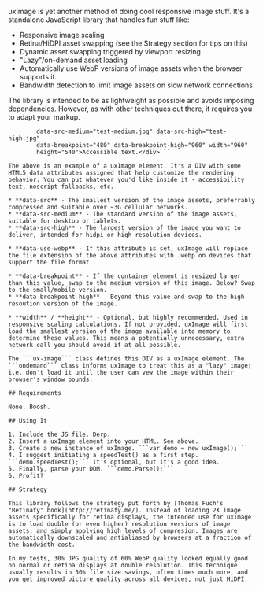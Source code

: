 uxImage is yet another method of doing cool responsive image stuff. It's a standalone JavaScript library that handles fun stuff like:

* Responsive image scaling
* Retina/HiDPI asset swapping (see the Strategy section for tips on this)
* Dynamic asset swapping triggered by viewport resizing
* "Lazy"/on-demand asset loading
* Automatically use WebP versions of image assets when the browser supports it.
* Bandwidth detection to limit image assets on slow network connections

The library is intended to be as lightweight as possible and avoids imposing dependencies. However, as with other techniques out there, it requires you to adapt your markup.

```<div class="ux-image ondemand" data-src="test-small.jpg"
        data-src-medium="test-medium.jpg" data-src-high="test-high.jpg"
        data-breakpoint="480" data-breakpoint-high="960" width="960"
        height="540">Accessible text.</div>```

The above is an example of a uxImage element. It's a DIV with some HTML5 data attributes assigned that help customize the rendering behavior. You can put whatever you'd like inside it - accessibility text, noscript fallbacks, etc.

* **data-src** - The smallest version of the image assets, preferrably compressed and suitable over ~3G cellular networks.
* **data-src-medium** - The standard version of the image assets, suitable for desktop or tablets.
* **data-src-high** - The largest version of the image you want to deliver, intended for hidpi or high resolution devices.

* **data-use-webp** - If this attribute is set, uxImage will replace the file extension of the above attributes with .webp on devices that support the file format.

* **data-breakpoint** - If the container element is resized larger than this value, swap to the medium version of this image. Below? Swap to the small/mobile version.
* **data-breakpoint-high** - Beyond this value and swap to the high resoution version of the image.

* **width** / **height** - Optional, but highly recommended. Used in responsive scaling calculations. If not provided, uxImage will first load the smallest version of the image available into memory to determine these values. This means a potentially unnecessary, extra network call you should avoid if at all possible.

The ```ux-image``` class defines this DIV as a uxImage element. The ```ondemand``` class informs uxImage to treat this as a "lazy" image; i.e. don't load it until the user can vew the image within their browser's window bounds.

## Requirements

None. Boosh.

## Using It

1. Include the JS file. Derp.
2. Insert a uxImage element into your HTML. See above.
3. Create a new instance of uxImage. ```var demo = new uxImage();```
4. I suggest initiating a speedTest() as a first step. ```demo.speedTest();``` It's optional, but it's a good idea.
5. Finally, parse your DOM. ```demo.Parse();```
6. Profit?

## Strategy

This library follows the strategy put forth by [Thomas Fuch's "Retinafy" book](http://retinafy.me/). Instead of loading 2X image assets specifically for retina displays, the intended use for uxImage is to load double (or even higher) resolution versions of image assets, and simply applying high levels of compresion. Images are automatically downscaled and antialiased by browsers at a fraction of the bandwidth cost.

In my tests, 30% JPG quality of 60% WebP quality looked equally good on normal or retina displays at double resolution. This technique usually results in 50% file size savings, often times much more, and you get improved picture quality across all devices, not just HiDPI.
